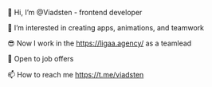 👋 Hi, I’m @Viadsten - frontend developer

👀 I’m interested in creating apps, animations, and teamwork

😎 Now I work in the https://ligaa.agency/ as a teamlead

👾 Open to job offers

📫 How to reach me https://t.me/viadsten

